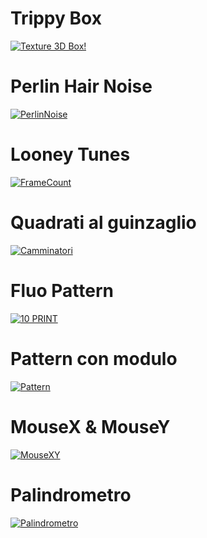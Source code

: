 # Trippy Box

[![Texture 3D Box!](https://user-images.githubusercontent.com/60677625/119848766-6205eb80-bf0c-11eb-9b01-346f6b845d4b.png)](https://editor.p5js.org/kaappa/full/UVgjWaLnf)


# Perlin Hair Noise

[![PerlinNoise](https://user-images.githubusercontent.com/60677625/110812582-07071580-8288-11eb-9b75-60d9ee22fef8.png "Perlin Noise")](https://editor.p5js.org/kaappa/full/xe-RU9cpW)


# Looney Tunes

[![FrameCount](https://user-images.githubusercontent.com/60677625/110763269-f9369d80-8251-11eb-8d96-b292d17b5b72.png "FrameCount")](https://editor.p5js.org/kaappa/full/uUaS-353K)


# Quadrati al guinzaglio

[![Camminatori](https://user-images.githubusercontent.com/60677625/112555124-da92e380-8dc7-11eb-850b-17d5bb9632b2.png "Camminatori")](https://editor.p5js.org/kaappa/full/mwB2N1aju)


# Fluo Pattern

[![10 PRINT](https://user-images.githubusercontent.com/60677625/111545269-113c7e80-8776-11eb-8c07-2ac18b33cc97.png "10 Print")](https://editor.p5js.org/kaappa/full/WBUc7DlOU)


# Pattern con modulo

[![Pattern](https://user-images.githubusercontent.com/60677625/112518612-ce902d00-8d99-11eb-80c4-a894d56f5836.png "Pattern con modulo")](https://editor.p5js.org/kaappa/full/38znkuspc)


# MouseX & MouseY

[![MouseXY](https://user-images.githubusercontent.com/60677625/110773351-f1302b00-825c-11eb-92b2-318fff7600c3.png "MouseX & MouseY")](https://editor.p5js.org/kaappa/full/uuf5wO8Bh)


# Palindrometro

[![Palindrometro](https://user-images.githubusercontent.com/60677625/112503973-a7326380-8d8b-11eb-802e-48bedd0b63d5.jpg "Palindrometro")](https://editor.p5js.org/kaappa/full/pEHEsxhsC)
